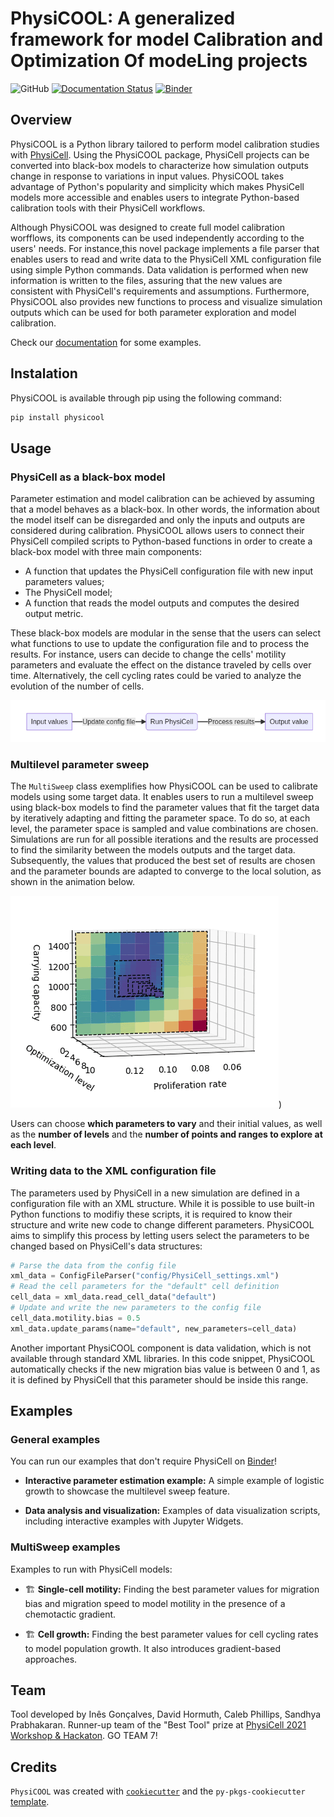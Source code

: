 # PhysiCOOL: A generalized framework for model Calibration and Optimization Of modeLing projects

![GitHub](https://img.shields.io/github/license/iggoncalves/PhysiCOOL)
[![Documentation Status](https://readthedocs.org/projects/physicool/badge/?version=latest)](https://physicool.readthedocs.io/en/latest/?badge=latest)
[![Binder](https://mybinder.org/badge_logo.svg)](https://mybinder.org/v2/gh/IGGoncalves/PhysiCOOL/HEAD?urlpath=%2Ftree%2Fexamples)

## Overview

PhysiCOOL is a Python library tailored to perform model calibration studies with [PhysiCell](https://github.com/MathCancer/PhysiCell). Using the PhysiCOOL package, PhysiCell projects can be converted into black-box models to characterize how simulation outputs change in response to variations in input values. PhysiCOOL takes advantage of Python's popularity and simplicity which makes PhysiCell models more accessible and enables users to integrate Python-based calibration tools with their PhysiCell workflows.

Although PhysiCOOL was designed to create full model calibration worfflows, its components can be used independently according to the users' needs. For instance,this novel package implements a file parser that enables users to read and write data to the PhysiCell XML configuration file using simple Python commands. Data validation is performed when new information is written to the files, assuring that the new values are consistent with PhysiCell's requirements and assumptions. Furthermore, PhysiCOOL also provides new functions to process and visualize simulation outputs which can be used for both parameter exploration and model calibration.

Check our [documentation](https://physicool.readthedocs.io) for some examples.

## Instalation

PhysiCOOL is available through pip using the following command:

```sh
pip install physicool
```

## Usage

### PhysiCell as a black-box model

Parameter estimation and model calibration can be achieved by assuming that a model behaves as a black-box. In other words, the information about the model itself can be disregarded and only the inputs and outputs are considered during calibration. PhysiCOOL allows users to connect their PhysiCell compiled scripts to Python-based functions in order to create a black-box model with three main components:

- A function that updates the PhysiCell configuration file with new input parameters values;
- The PhysiCell model;
- A function that reads the model outputs and computes the desired output metric.

These black-box models are modular in the sense that the users can select what functions to use to update the configuration file and to process the results. For instance, users can decide to change the cells' motility parameters and evaluate the effect on the distance traveled by cells over time. Alternatively, the cell cycling rates could be varied to analyze the evolution of the number of cells.

![black_box](docs/img/black_box)

### Multilevel parameter sweep

The `MultiSweep` class exemplifies how PhysiCOOL can be used to calibrate models using some target data. It enables users to run a multilevel sweep using black-box models to find the parameter values that fit the target data by iteratively adapting and fitting the parameter space. To do so, at each level, the parameter space is sampled and value combinations are chosen. Simulations are run for all possible iterations and the results are processed to find the similarity between the models outputs and the target data. Subsequently, the values that produced the best set of results are chosen and the parameter bounds are adapted to converge to the local solution, as shown in the animation below.

![exploration](docs/img/exploration.gif))

Users can choose **which parameters to vary** and their initial values, as well as the **number of levels** and the **number of points and ranges to explore at each level**. 

### Writing data to the XML configuration file

The parameters used by PhysiCell in a new simulation are defined in a configuration file with an XML structure. While it is possible to use built-in Python functions to modifiy these scripts, it is required to know their structure and write new code to change different parameters. PhysiCOOL aims to simplify this process by letting users select the parameters to be changed based on PhysiCell's data structures:

```python
# Parse the data from the config file
xml_data = ConfigFileParser("config/PhysiCell_settings.xml")
# Read the cell parameters for the "default" cell definition
cell_data = xml_data.read_cell_data("default")
# Update and write the new parameters to the config file
cell_data.motility.bias = 0.5
xml_data.update_params(name="default", new_parameters=cell_data)
```

Another important PhysiCOOL component is data validation, which is not available through standard XML libraries. In this code snippet, PhysiCOOL automatically checks if the new migration bias value is between 0 and 1, as it is defined by PhysiCell that this parameter should be inside this range.

## Examples

### General examples

You can run our examples that don't require PhysiCell on [Binder](https://mybinder.org/v2/gh/IGGoncalves/PhysiCOOL/HEAD?urlpath=%2Ftree%2Fexamples)!

- **Interactive parameter estimation example:**
A simple example of logistic growth to showcase the multilevel sweep feature.

- **Data analysis and visualization:**
Examples of data visualization scripts, including interactive examples with Jupyter Widgets.

### MultiSweep examples

Examples to run with PhysiCell models:

- 🏗️ **Single-cell motility:**
Finding the best parameter values for migration bias and migration speed to model motility in the presence of a chemotactic gradient.

- 🏗️ **Cell growth:**
Finding the best parameter values for cell cycling rates to model population growth. It also introduces gradient-based approaches.

## Team

Tool developed by Inês Gonçalves, David Hormuth, Caleb Phillips, Sandhya Prabhakaran. Runner-up team of the "Best Tool" prize at [PhysiCell 2021 Workshop & Hackaton](http://physicell.org/ws2021/#apply). GO TEAM 7!

## Credits

`PhysiCOOL` was created with [`cookiecutter`](https://cookiecutter.readthedocs.io/en/latest/) and the `py-pkgs-cookiecutter` [template](https://github.com/py-pkgs/py-pkgs-cookiecutter).
